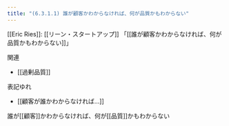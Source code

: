 ```yaml
---
title: "(6.3.1.1) 誰が顧客かわからなければ、何が品質かもわからない"
---
```


[[Eric Ries]]: [[リーン・スタートアップ]]
「[[誰が顧客かわからなければ、何が品質かもわからない]]」

関連
- [[過剰品質]]

表記ゆれ
- [[顧客が誰かわからなければ...]]

誰が[[顧客]]かわからなければ、何が[[品質]]かもわからない
